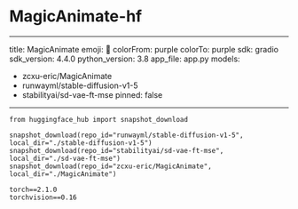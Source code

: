 # MagicAnimate-hf

---
title: MagicAnimate
emoji: 💃
colorFrom: purple
colorTo: purple
sdk: gradio
sdk_version: 4.4.0
python_version: 3.8
app_file: app.py
models:
 - zcxu-eric/MagicAnimate
 - runwayml/stable-diffusion-v1-5
 - stabilityai/sd-vae-ft-mse
pinned: false
---

```
from huggingface_hub import snapshot_download

snapshot_download(repo_id="runwayml/stable-diffusion-v1-5", local_dir="./stable-diffusion-v1-5")
snapshot_download(repo_id="stabilityai/sd-vae-ft-mse", local_dir="./sd-vae-ft-mse")
snapshot_download(repo_id="zcxu-eric/MagicAnimate", local_dir="./MagicAnimate")
```

```
torch==2.1.0
torchvision==0.16
```
